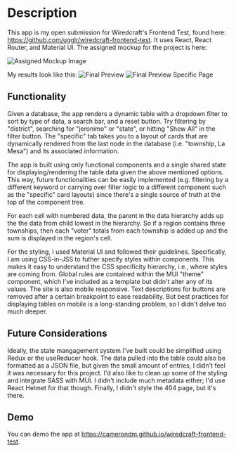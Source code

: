 # Description

This app is my open submission for Wiredcraft's Frontend Test, found here: https://github.com/ugglr/wiredcraft-frontend-test. It uses React, React Router, and Material UI.
The assigned mockup for the project is here:

![Assigned Mockup Image](https://camo.githubusercontent.com/e4fae5c535d915ec68cf15d07251183f461d39f6/68747470733a2f2f636c6475702e636f6d2f4a4d336c4c42415335562e6a7067)

My results look like this:
![Final Preview](https://raw.githubusercontent.com/camerondm/wiredcraft-frontend-test/master/src/Images/Overall_Preview.png)
![Final Preview Specific Page](https://raw.githubusercontent.com/camerondm/wiredcraft-frontend-test/master/src/Images/Specific_Page_Preview.png)

## Functionality

Given a database, the app renders a dynamic table with a dropdown filter to sort by type of data, a search bar, and a reset button. Try filtering by "district", searching for "jeronimo" or "state", or hitting "Show All" in the filter button. The "specific" tab takes you to a layout of cards that are dynamically rendered from the last node in the database (i.e. "township, La Mesa") and its associated information.

The app is built using only functional components and a single shared state for displaying/rendering the table data given the above mentioned options. This way, future functionalities can be easily implemented (e.g. filtering by a different keyword or carrying over filter logic to a different component such as the "specific" card layouts) since there's a single source of truth at the top of the component tree.

For each cell with numbered data, the parent in the data hierarchy adds up the the data from child lowest in the hierarchy. So if a region contains three townships, then each "voter" totals from each township is added up and the sum is displayed in the region's cell.

For the styling, I used Material UI and followed their guidelines. Specifically, I am using CSS-in-JSS to futher specify styles within components. This makes it easy to understand the CSS specificity hierarchy, i.e., where styles are coming from. Global rules are contained within the MUI "theme" component, which I've included as a template but didn't alter any of its values. The site is also mobile responsive. Text descriptions for buttons are removed after a certain breakpoint to ease readability. But best practices for displaying tables on mobile is a long-standing problem, so I didn't delve too much deeper.

## Future Considerations

Ideally, the state mangagement system I've built could be simplified using Redux or the useReducer hook. The data pulled into the table could also be formatted as a JSON file, but given the small amount of entries, I didn't feel it was necessary for this project. I'd also like to clean up some of the styling and integrate SASS with MUI. I didn't include much metadata either; I'd use React Helmet for that though. Finally, I didn't style the 404 page, but it's there.

## Demo

You can demo the app at https://camerondm.github.io/wiredcraft-frontend-test.
